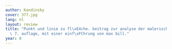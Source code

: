 ```yaml
---
author: Kandinsky
cover: 377.jpg
lang: nl
layout: review
title: "Punkt und linie zu fl\xE4che. beitrag zur analyse der malerischen elemente.\
  \ 7. auflage, mit einer einf\xFChrung von max bill."
year: 0
---
```

